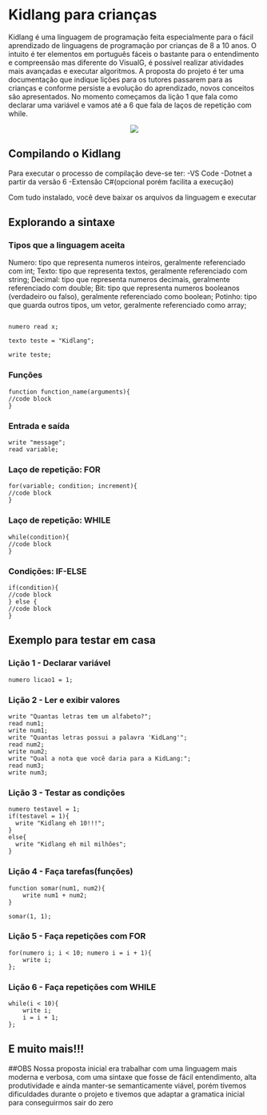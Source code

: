 # Kidlang para crianças

Kidlang é uma linguagem de programação feita especialmente para o fácil aprendizado de linguagens de programação por crianças de 8 a 10 anos. O intuito é ter elementos em português fáceis o bastante para o entendimento e compreensão mas diferente do VisualG, é possível realizar atividades mais avançadas e executar algoritmos.
A proposta do projeto é ter uma documentação que indique lições para os tutores passarem para as crianças e conforme persiste a evolução do aprendizado, novos conceitos são apresentados. No momento começamos da lição 1 que fala como declarar uma variável e vamos até a 6 que fala de laços de repetição com while.

<center><img style="align-self:center" src='https://github.com/LeonardoFariaOliveira/TrabalhoFinalCompiladores/assets/89713903/2728fc9d-c99e-404c-8483-0a4bb728392e' /></center>

## Compilando o Kidlang

Para executar o processo de compilação deve-se ter:
  -VS Code
  -Dotnet a partir da versão 6
  -Extensão C#(opcional porém facilita a execução)

Com tudo instalado, você deve baixar os arquivos da linguagem e executar

## Explorando a sintaxe



### Tipos que a linguagem aceita

Numero: tipo que representa numeros inteiros, geralmente referenciado com int;
Texto: tipo que representa textos, geralmente referenciado com string;
Decimal: tipo que representa numeros decimais, geralmente referenciado com double;
Bit: tipo que representa numeros booleanos (verdadeiro ou falso), geralmente referenciado como boolean;
Potinho: tipo que guarda outros tipos, um vetor, geralmente referenciado como array;

```

numero read x;

texto teste = "Kidlang";

write teste;

```


### Funções
```
function function_name(arguments){
//code block
}
```

### Entrada e saída
```
write "message";
read variable;

```

### Laço de repetição: FOR
```
for(variable; condition; increment){
//code block
}
```
### Laço de repetição: WHILE
```
while(condition){
//code block
}
```
### Condições: IF-ELSE
```
if(condition){
//code block
} else {
//code block
}
```
## Exemplo para testar em casa


### Lição 1 -  Declarar variável
```
numero licao1 = 1;
```

### Lição 2 -  Ler e exibir valores
```
write "Quantas letras tem um alfabeto?";
read num1;
write num1;
write "Quantas letras possui a palavra 'KidLang'";
read num2;
write num2;
write "Qual a nota que você daria para a KidLang:";
read num3;
write num3;
```

### Lição 3 -  Testar as condições
```
numero testavel = 1;
if(testavel = 1){
  write "Kidlang eh 10!!!";
}
else{
  write "Kidlang eh mil milhões";
}
```

### Lição 4 -  Faça tarefas(funções)
```
function somar(num1, num2){
    write num1 + num2;
}

somar(1, 1);
```

### Lição 5 -  Faça repetições com FOR
```
for(numero i; i < 10; numero i = i + 1){
    write i;
};
```


### Lição 6 -  Faça repetições com WHILE
```
while(i < 10){
    write i;
    i = i + 1;
};
```


## E muito mais!!!

##OBS
Nossa proposta inicial era trabalhar com uma linguagem mais moderna e verbosa, com uma sintaxe que fosse de fácil entendimento, alta produtividade e ainda manter-se semanticamente viável, porém tivemos dificuldades durante o projeto e tivemos que adaptar a gramatica inicial para conseguirmos sair do zero
